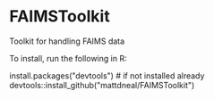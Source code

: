 # FAIMSToolkit
Toolkit for handling FAIMS data

To install, run the following in R:

install.packages("devtools") # if not installed already
devtools::install_github("mattdneal/FAIMSToolkit")
